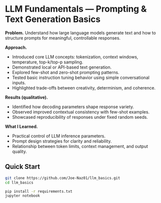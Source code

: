 # LLM Fundamentals — Prompting & Text Generation Basics

**Problem.** Understand how large language models generate text and how to structure prompts for meaningful, controllable responses.

**Approach.**
- Introduced core LLM concepts: tokenization, context windows, temperature, top-k/top-p sampling.
- Demonstrated local or API-based text generation.
- Explored few-shot and zero-shot prompting patterns.
- Tested basic instruction tuning behavior using simple conversational inputs.
- Highlighted trade-offs between creativity, determinism, and coherence.

**Results (qualitative).**
- Identified how decoding parameters shape response variety.
- Observed improved contextual consistency with few-shot examples.
- Showcased reproducibility of responses under fixed random seeds.

**What I Learned.**
- Practical control of LLM inference parameters.
- Prompt design strategies for clarity and reliability.
- Relationship between token limits, context management, and output quality.

## Quick Start
```bash
git clone https://github.com/Joe-Naz01/llm_basics.git
cd llm_basics

pip install -r requirements.txt
jupyter notebook
